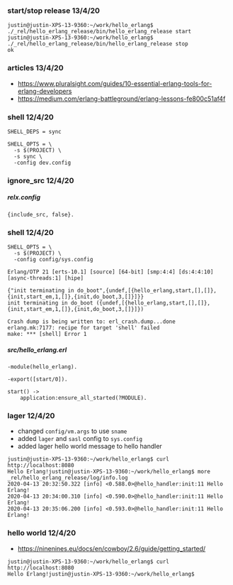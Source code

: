### start/stop release 13/4/20

```
justin@justin-XPS-13-9360:~/work/hello_erlang$ ./_rel/hello_erlang_release/bin/hello_erlang_release start
justin@justin-XPS-13-9360:~/work/hello_erlang$ ./_rel/hello_erlang_release/bin/hello_erlang_release stop
ok
```

### articles 13/4/20

- https://www.pluralsight.com/guides/10-essential-erlang-tools-for-erlang-developers
- https://medium.com/erlang-battleground/erlang-lessons-fe800c51af4f

### shell 12/4/20

```
SHELL_DEPS = sync

SHELL_OPTS = \
  -s $(PROJECT) \
  -s sync \
  -config dev.config
```

### ignore_src 12/4/20

##### relx.config

```
{include_src, false}.
```
### shell 12/4/20

```
SHELL_OPTS = \
  -s $(PROJECT) \
  -config config/sys.config
```

```
Erlang/OTP 21 [erts-10.1] [source] [64-bit] [smp:4:4] [ds:4:4:10] [async-threads:1] [hipe]

{"init terminating in do_boot",{undef,[{hello_erlang,start,[],[]},{init,start_em,1,[]},{init,do_boot,3,[]}]}}
init terminating in do_boot ({undef,[{hello_erlang,start,[],[]},{init,start_em,1,[]},{init,do_boot,3,[]}]})

Crash dump is being written to: erl_crash.dump...done
erlang.mk:7177: recipe for target 'shell' failed
make: *** [shell] Error 1
```

##### src/hello_erlang.erl

```
-module(hello_erlang).

-export([start/0]).

start() ->
    application:ensure_all_started(?MODULE).
```

### lager 12/4/20

- changed `config/vm.args` to use `sname`
- added `lager` and `sasl` config to `sys.config`
- added lager hello world message to hello handler

```
justin@justin-XPS-13-9360:~/work/hello_erlang$ curl http://localhost:8080
Hello Erlang!justin@justin-XPS-13-9360:~/work/hello_erlang$ more _rel/hello_erlang_release/log/info.log 
2020-04-13 20:32:50.322 [info] <0.588.0>@hello_handler:init:11 Hello Erlang!
2020-04-13 20:34:00.310 [info] <0.590.0>@hello_handler:init:11 Hello Erlang!
2020-04-13 20:35:06.200 [info] <0.593.0>@hello_handler:init:11 Hello Erlang!
```

### hello world 12/4/20

- https://ninenines.eu/docs/en/cowboy/2.6/guide/getting_started/

```
justin@justin-XPS-13-9360:~/work/hello_erlang$ curl http://localhost:8080
Hello Erlang!justin@justin-XPS-13-9360:~/work/hello_erlang$ 
```